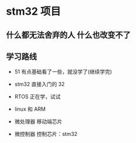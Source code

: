 # stm32 项目

## 什么都无法舍弃的人 什么也改变不了

## 学习路线

- 51 有点基础看了一些，就没学了(继续学完)
- stm32 直接入门的 32
- RTOS 正在学，试试
- linux 和 ARM

- 微处理器 移动端芯片
- 微控制器 控制芯片：stm32
